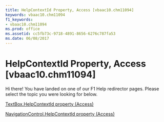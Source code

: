 ```yaml
---
title: HelpContextId Property, Access [vbaac10.chm11094]
keywords: vbaac10.chm11094
f1_keywords:
- vbaac10.chm11094
ms.prod: office
ms.assetid: cc5fb73c-9718-4891-8656-6276c787fa53
ms.date: 06/08/2017
---
```



# HelpContextId Property, Access [vbaac10.chm11094]

Hi there! You have landed on one of our F1 Help redirector pages. Please select the topic you were looking for below.

[TextBox.HelpContextId property (Access)](http://msdn.microsoft.com/library/6829c95e-d7fc-c3c6-a8ab-0051c8e9af24%28Office.15%29.aspx)

[NavigationControl.HelpContextId property (Access)](http://msdn.microsoft.com/library/b56cbf60-e760-170c-9c93-edaddabf91b6%28Office.15%29.aspx)


